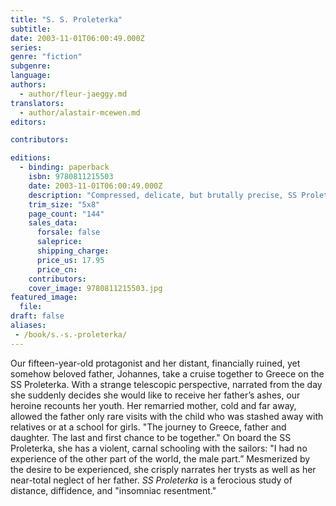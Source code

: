 ```yaml
---
title: "S. S. Proleterka"
subtitle:
date: 2003-11-01T06:00:49.000Z
series:
genre: "fiction"
subgenre:
language:
authors:
  - author/fleur-jaeggy.md
translators:
  - author/alastair-mcewen.md
editors:

contributors:

editions:
  - binding: paperback
    isbn: 9780811215503
    date: 2003-11-01T06:00:49.000Z
    description: "Compressed, delicate, but brutally precise, SS Proleterka is a fierce coming-of-age story. "
    trim_size: "5x8"
    page_count: "144"
    sales_data:
      forsale: false
      saleprice:
      shipping_charge:
      price_us: 17.95
      price_cn:
    contributors:
    cover_image: 9780811215503.jpg
featured_image:
  file:
draft: false
aliases:
 - /book/s.-s.-proleterka/
---
```


Our fifteen-year-old protagonist and her distant, financially ruined, yet somehow beloved father, Johannes, take a cruise together to Greece on the SS Proleterka. With a strange telescopic perspective, narrated from the day she suddenly decides she would like to receive her father’s ashes, our heroine recounts her youth. Her remarried mother, cold and far away, allowed the father only rare visits with the child who was stashed away with relatives or at a school for girls. "The journey to Greece, father and daughter. The last and first chance to be together." On board the SS Proleterka, she has a violent, carnal schooling with the sailors: "I had no experience of the other part of the world, the male part.” Mesmerized by the desire to be experienced, she crisply narrates her trysts as well as her near-total neglect of her father. _SS Proleterka_ is a ferocious study of distance, diffidence, and "insomniac resentment."

